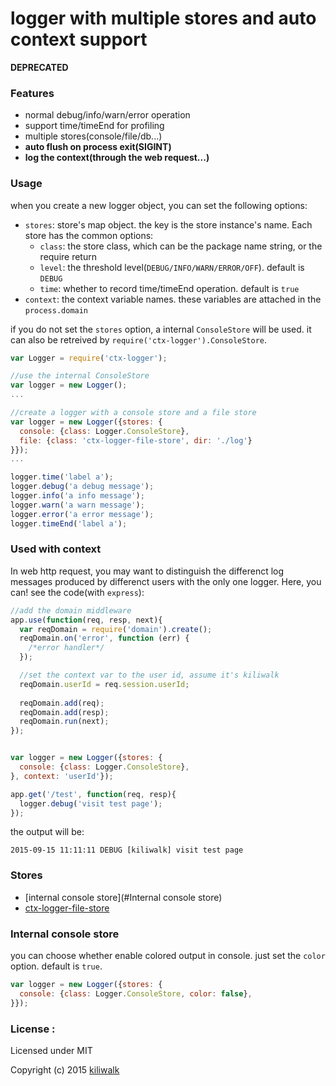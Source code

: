 logger with multiple stores and auto context support
=================================

**DEPRECATED**

### Features

* normal debug/info/warn/error operation
* support time/timeEnd for profiling
* multiple stores(console/file/db...)
* **auto flush on process exit(SIGINT)**
* **log the context(through the web request...)**


### Usage

when you create a new logger object, you can set the following options:

* `stores`: store's map object. the key is the store instance's name. Each store has the common options:
    * `class`: the store class, which can be the package name string, or the require return
    * `level`: the threshold level(`DEBUG/INFO/WARN/ERROR/OFF`). default is `DEBUG`
    * `time`: whether to record time/timeEnd operation. default is `true`
* `context`: the context variable names. these variables are attached in the `process.domain`

if you do not set the `stores` option, a internal `ConsoleStore` will be used. it can also be retreived by `require('ctx-logger').ConsoleStore`.

```js
var Logger = require('ctx-logger');

//use the internal ConsoleStore
var logger = new Logger();
...

//create a logger with a console store and a file store
var logger = new Logger({stores: {
  console: {class: Logger.ConsoleStore},
  file: {class: 'ctx-logger-file-store', dir: './log'}
}});
...

logger.time('label a');
logger.debug('a debug message');
logger.info('a info message');
logger.warn('a warn message');
logger.error('a error message');
logger.timeEnd('label a');

```

### Used with context

In web http request, you may want to distinguish the differenct log messages produced by differenct users with the only one logger. Here, you can! see the code(with `express`):

```js
//add the domain middleware
app.use(function(req, resp, next){
  var reqDomain = require('domain').create();
  reqDomain.on('error', function (err) {
    /*error handler*/
  });

  //set the context var to the user id, assume it's kiliwalk
  reqDomain.userId = req.session.userId;
  
  reqDomain.add(req);
  reqDomain.add(resp);
  reqDomain.run(next);
});


var logger = new Logger({stores: {
  console: {class: Logger.ConsoleStore},
}, context: 'userId'});

app.get('/test', function(req, resp){
  logger.debug('visit test page');
});

```

the output will be:
```
2015-09-15 11:11:11 DEBUG [kiliwalk] visit test page
```

### Stores

* [internal console store](#Internal console store)
* [ctx-logger-file-store](https://www.npmjs.com/package/ctx-logger-file-store)


### Internal console store

you can choose whether enable colored output in console. just set the `color` option. default is `true`.
```js
var logger = new Logger({stores: {
  console: {class: Logger.ConsoleStore, color: false},
}});
```

### License :

Licensed under MIT

Copyright (c) 2015 [kiliwalk](https://github.com/kiliwalk)
